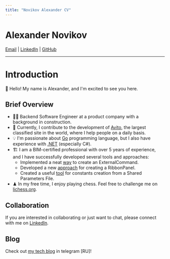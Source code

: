 ```yaml
---
title: "Novikov Alexander CV"
---
```


# Alexander Novikov

[Email](mailto:nvkv_ai@outlook.com) | [LinkedIn](https://www.linkedin.com/in/novikov-ai/) | [GitHub](https://github.com/novikov-ai)

---

# Introduction

👋 Hello! My name is Alexander, and I'm excited to see you here.

## Brief Overview

* 👨‍💻 Backend Software Engineer at a product company with a background in construction.
* 🚀 Currently, I contribute to the development of [Avito](http://avito.ru), the largest classified site in the world, where I help people on a daily basis.
* 💡 I'm passionate about [Go](https://go.dev/) programming language, but I also have experience with [.NET](https://dotnet.microsoft.com/en-us/) (especially C#).
* 🏗 I am a BIM-certified professional with over 5 years of experience, and I have successfully developed several tools and approaches:
  * Implemented a neat [way](https://github.com/novikov-ai/revit-basic-command) to create an ExternalCommand.
  * Developed a new [approach](https://github.com/novikov-ai/revit-ribbon-builder) for creating a RibbonPanel.
  * Created a useful [tool](https://github.com/novikov-ai/revit-sp-transfer) for constants creation from a Shared Parameters File.
* ♟ In my free time, I enjoy playing chess. Feel free to challenge me on [lichess.org](https://lichess.org/@/ainovikov).

## Collaboration

If you are interested in collaborating or just want to chat, please connect with me on [LinkedIn](https://www.linkedin.com/in/novikov-ai).

## Blog

Check out [my tech blog](https://t.me/time2code) in telegram [RU]!